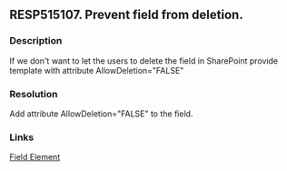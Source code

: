 ## RESP515107. Prevent field from deletion. 

### Description
If we don't want to let the users to delete the field in SharePoint provide template with attribute AllowDeletion="FALSE"

### Resolution
Add attribute AllowDeletion="FALSE" to the field.

### Links
[Field Element](http://msdn.microsoft.com/en-us/library/office/aa979575.aspx)